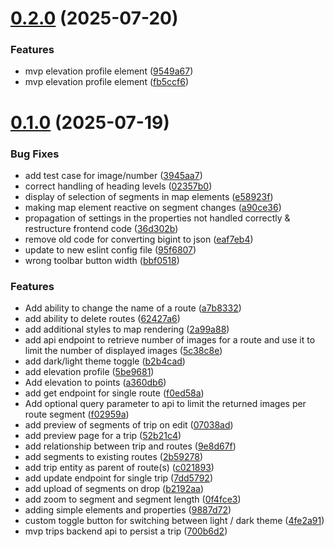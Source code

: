 # [0.2.0](https://github.com/gilengel/trail/compare/v0.1.0...v0.2.0) (2025-07-20)


### Features

* mvp elevation profile element ([9549a67](https://github.com/gilengel/trail/commit/9549a675a7c571922badfa9373d23da361e4658e))
* mvp elevation profile element ([fb5ccf6](https://github.com/gilengel/trail/commit/fb5ccf6081de70fc3a8fb18f5c9fceb95e284361))



# [0.1.0](https://github.com/gilengel/trail/compare/a360db68ea5441d75c5bccd9b5446744eda4bf87...v0.1.0) (2025-07-19)


### Bug Fixes

* add test case for image/number ([3945aa7](https://github.com/gilengel/trail/commit/3945aa79574a35a9f4969c8c456c67ec4b90be1a))
* correct handling of heading levels ([02357b0](https://github.com/gilengel/trail/commit/02357b02df12c5b9e453cefdae0a4dea491e61c9))
* display of selection of segments in map elements ([e58923f](https://github.com/gilengel/trail/commit/e58923ff26d624d020ea39088f252a9ed96db855))
* making map element reactive on segment changes ([a90ce36](https://github.com/gilengel/trail/commit/a90ce36cc1a237db09ec0dbed1c93d919a67160c))
* propagation of settings in the properties not handled correctly & restructure frontend code ([36d302b](https://github.com/gilengel/trail/commit/36d302b9578dedc58cce06077d90b2b0d6442569))
* remove old code for converting bigint to json ([eaf7eb4](https://github.com/gilengel/trail/commit/eaf7eb42b12b03f9ccf416279012031278062672))
* update to new eslint config file ([95f6807](https://github.com/gilengel/trail/commit/95f6807cd54d8c7c6817457a305895cd1c456726))
* wrong toolbar button width ([bbf0518](https://github.com/gilengel/trail/commit/bbf05184353440921781d1404c4d68266dd78433))


### Features

* Add ability to change the name of a route ([a7b8332](https://github.com/gilengel/trail/commit/a7b8332183a19b5c439895fad80319607bb610b6))
* add ability to delete routes ([62427a6](https://github.com/gilengel/trail/commit/62427a6a233e5e5a8b6bbb27d1287b81944cd234))
* add additional styles to map rendering ([2a99a88](https://github.com/gilengel/trail/commit/2a99a88dd0ccf8adac30b98540caf4b257b8e370))
* add api endpoint to retrieve number of images for a route and use it to limit the number of displayed images ([5c38c8e](https://github.com/gilengel/trail/commit/5c38c8e492864b62ca9d90a1f71180e91a4192f6))
* add dark/light theme toggle ([b2b4cad](https://github.com/gilengel/trail/commit/b2b4caddf7830de60dc6bec17b821b3f7c49bd73))
* add elevation profile ([5be9681](https://github.com/gilengel/trail/commit/5be9681a447922c88e19c1ebb3a066c90ff1f126))
* Add elevation to points ([a360db6](https://github.com/gilengel/trail/commit/a360db68ea5441d75c5bccd9b5446744eda4bf87))
* add get endpoint for single route ([f0ed58a](https://github.com/gilengel/trail/commit/f0ed58a79d084ed194141632dd80e58d3e2c6e6e))
* Add optional query parameter to api to limit the returned images per route segment ([f02959a](https://github.com/gilengel/trail/commit/f02959adcc3aaddf4c8ad478c5596aa297113bcf))
* add preview of segments of trip on edit ([07038ad](https://github.com/gilengel/trail/commit/07038ada2890f9d0fca17a18eb0b30efff62efc6))
* add preview page for a trip ([52b21c4](https://github.com/gilengel/trail/commit/52b21c4d19448b8c788ef46f21b7ae1e8a574332))
* add relationship between trip and routes ([9e8d67f](https://github.com/gilengel/trail/commit/9e8d67f9655542cf9a63da3a78fa66a2f1b2c5b4))
* add segments to existing routes ([2b59278](https://github.com/gilengel/trail/commit/2b59278a5beaf5931eef730e7e671e42029e560a))
* add trip entity as parent of route(s) ([c021893](https://github.com/gilengel/trail/commit/c02189397b743b0d10ba8e7a3c190c45420c8f1e))
* add update endpoint for single trip ([7dd5792](https://github.com/gilengel/trail/commit/7dd5792e4293c5242d4ea450134cc147f4b71df5))
* add upload of segments on drop ([b2192aa](https://github.com/gilengel/trail/commit/b2192aa013f0f75171e621a9a68930959a035009))
* add zoom to segment and segment length ([0f4fce3](https://github.com/gilengel/trail/commit/0f4fce3720ddfbc6c08a137ad8392f97c628631c))
* adding simple elements and properties ([9887d72](https://github.com/gilengel/trail/commit/9887d72bb023f00d9206d6fdfa88841bd1f348d8))
* custom toggle button for switching between light / dark theme ([4fe2a91](https://github.com/gilengel/trail/commit/4fe2a914d2e9565f14f97929427c4597d2ea0093))
* mvp trips backend api to persist a trip ([700b6d2](https://github.com/gilengel/trail/commit/700b6d2231d3c31c914b219ac0ca30bc4961a6c0))



